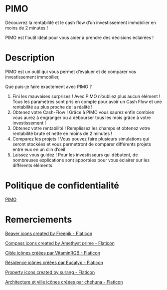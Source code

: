# PIMO
Découvrez la rentabilité et le cash flow d’un investissement immobilier en moins de 2 minutes !

PIMO est l'outil idéal pour vous aider à prendre des décisions éclairées !

# Description
PIMO est un outil qui vous permet d’évaluer et de comparer vos investissement immobilier, 

Que puis-je faire exactement avec PIMO ? 

1. Fini les mauvaises surprises  ! Avec PIMO n’oubliez plus aucun élément ! Tous les paramètres sont pris en compte pour avoir un Cash Flow et une rentabilité au plus proche de la réalité ! 
2. Obtenez votre Cash-Flow ! Grâce à PIMO vous saurez enfin combien vous aurez à engranger ou à débourser tous les mois grâce à votre investissement ! 
3. Obtenez votre rentabilité ! Remplissez les champs et obtenez votre rentabilité brute et nette en moins de 2 minutes !
4. Comparez les projets ! Vous pouvez faire plusieurs simulations qui seront stockées et vous permettront de comparer différents projets entre eux en un clin d’oeil 
5. Laissez vous guidez ! Pour les investisseurs qui débutent, de nombreuses explications sont apportées pour vous éclairer sur les différents éléments

# Politique de confidentialité
<a href="https://www.freeprivacypolicy.com/live/fd07dfd4-7b3f-4d4d-9a4b-100000bd826d" title="PIMO">PIMO</a>

# Remerciements
<a href="https://www.flaticon.com/free-icons/beaver" title="beaver icons">Beaver icons created by Freepik - Flaticon</a>

<a href="https://www.flaticon.com/free-icons/compass" title="compass icons">Compass icons created by Amethyst prime - Flaticon</a>

<a href="https://www.flaticon.com/fr/icones-gratuites/cible" title="cible icônes">Cible icônes créées par VitaminRGB - Flaticon</a>

<a href="https://www.flaticon.com/fr/icones-gratuites/residence" title="résidence icônes">Résidence icônes créées par Eucalyp - Flaticon</a>

<a href="https://www.flaticon.com/free-icons/property" title="property icons">Property icons created by surang - Flaticon</a>

<a href="https://www.flaticon.com/fr/icones-gratuites/architecture-et-ville" title="architecture et ville icônes">Architecture et ville icônes créées par chehuna - Flaticon</a>
